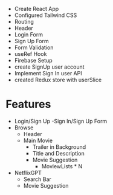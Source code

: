 - Create React App
- Configured Tailwind CSS
- Routing
- Header
- Login Form
- Sign Up Form
- Form Validation
- useRef Hook
- Firebase Setup
- create SignUp user account
- Implement Sign In user API
- created Redux store with userSlice

# Features

- Login/Sign Up
  -Sign In/Sign Up Form
- Browse
  - Header
  - Main Movie
    - Trailer in Background
    - Title and Description
    - Movie Suggestion
      - MoviewLists \* N
- NetflixGPT
  - Search Bar
  - Movie Suggestion
